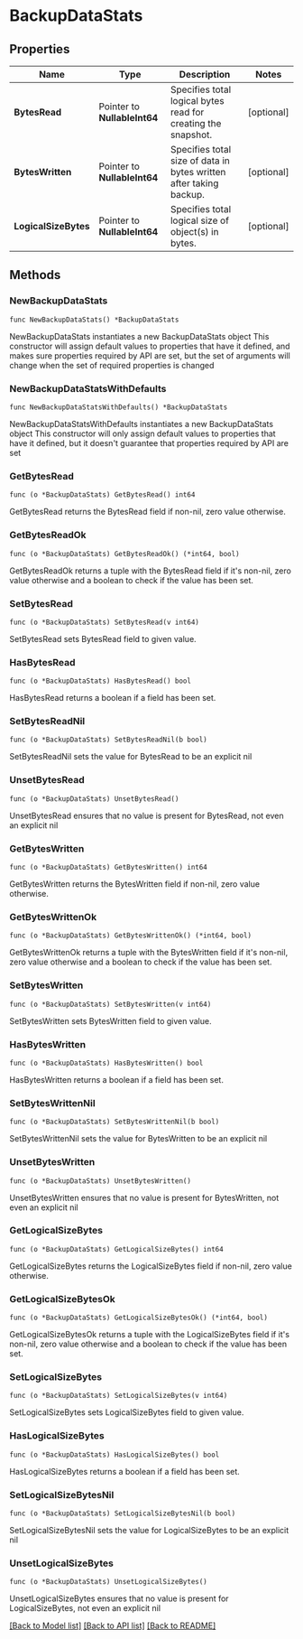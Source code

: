 # BackupDataStats

## Properties

Name | Type | Description | Notes
------------ | ------------- | ------------- | -------------
**BytesRead** | Pointer to **NullableInt64** | Specifies total logical bytes read for creating the snapshot. | [optional] 
**BytesWritten** | Pointer to **NullableInt64** | Specifies total size of data in bytes written after taking backup. | [optional] 
**LogicalSizeBytes** | Pointer to **NullableInt64** | Specifies total logical size of object(s) in bytes. | [optional] 

## Methods

### NewBackupDataStats

`func NewBackupDataStats() *BackupDataStats`

NewBackupDataStats instantiates a new BackupDataStats object
This constructor will assign default values to properties that have it defined,
and makes sure properties required by API are set, but the set of arguments
will change when the set of required properties is changed

### NewBackupDataStatsWithDefaults

`func NewBackupDataStatsWithDefaults() *BackupDataStats`

NewBackupDataStatsWithDefaults instantiates a new BackupDataStats object
This constructor will only assign default values to properties that have it defined,
but it doesn't guarantee that properties required by API are set

### GetBytesRead

`func (o *BackupDataStats) GetBytesRead() int64`

GetBytesRead returns the BytesRead field if non-nil, zero value otherwise.

### GetBytesReadOk

`func (o *BackupDataStats) GetBytesReadOk() (*int64, bool)`

GetBytesReadOk returns a tuple with the BytesRead field if it's non-nil, zero value otherwise
and a boolean to check if the value has been set.

### SetBytesRead

`func (o *BackupDataStats) SetBytesRead(v int64)`

SetBytesRead sets BytesRead field to given value.

### HasBytesRead

`func (o *BackupDataStats) HasBytesRead() bool`

HasBytesRead returns a boolean if a field has been set.

### SetBytesReadNil

`func (o *BackupDataStats) SetBytesReadNil(b bool)`

 SetBytesReadNil sets the value for BytesRead to be an explicit nil

### UnsetBytesRead
`func (o *BackupDataStats) UnsetBytesRead()`

UnsetBytesRead ensures that no value is present for BytesRead, not even an explicit nil
### GetBytesWritten

`func (o *BackupDataStats) GetBytesWritten() int64`

GetBytesWritten returns the BytesWritten field if non-nil, zero value otherwise.

### GetBytesWrittenOk

`func (o *BackupDataStats) GetBytesWrittenOk() (*int64, bool)`

GetBytesWrittenOk returns a tuple with the BytesWritten field if it's non-nil, zero value otherwise
and a boolean to check if the value has been set.

### SetBytesWritten

`func (o *BackupDataStats) SetBytesWritten(v int64)`

SetBytesWritten sets BytesWritten field to given value.

### HasBytesWritten

`func (o *BackupDataStats) HasBytesWritten() bool`

HasBytesWritten returns a boolean if a field has been set.

### SetBytesWrittenNil

`func (o *BackupDataStats) SetBytesWrittenNil(b bool)`

 SetBytesWrittenNil sets the value for BytesWritten to be an explicit nil

### UnsetBytesWritten
`func (o *BackupDataStats) UnsetBytesWritten()`

UnsetBytesWritten ensures that no value is present for BytesWritten, not even an explicit nil
### GetLogicalSizeBytes

`func (o *BackupDataStats) GetLogicalSizeBytes() int64`

GetLogicalSizeBytes returns the LogicalSizeBytes field if non-nil, zero value otherwise.

### GetLogicalSizeBytesOk

`func (o *BackupDataStats) GetLogicalSizeBytesOk() (*int64, bool)`

GetLogicalSizeBytesOk returns a tuple with the LogicalSizeBytes field if it's non-nil, zero value otherwise
and a boolean to check if the value has been set.

### SetLogicalSizeBytes

`func (o *BackupDataStats) SetLogicalSizeBytes(v int64)`

SetLogicalSizeBytes sets LogicalSizeBytes field to given value.

### HasLogicalSizeBytes

`func (o *BackupDataStats) HasLogicalSizeBytes() bool`

HasLogicalSizeBytes returns a boolean if a field has been set.

### SetLogicalSizeBytesNil

`func (o *BackupDataStats) SetLogicalSizeBytesNil(b bool)`

 SetLogicalSizeBytesNil sets the value for LogicalSizeBytes to be an explicit nil

### UnsetLogicalSizeBytes
`func (o *BackupDataStats) UnsetLogicalSizeBytes()`

UnsetLogicalSizeBytes ensures that no value is present for LogicalSizeBytes, not even an explicit nil

[[Back to Model list]](../README.md#documentation-for-models) [[Back to API list]](../README.md#documentation-for-api-endpoints) [[Back to README]](../README.md)


